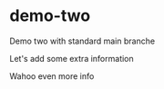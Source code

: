 # demo-two

Demo two with standard main branche

Let's add some extra information

Wahoo even more info

